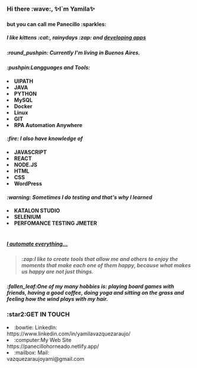 
<!--
**PanecilloHorneado/PanecilloHorneado** is a ✨ _special_ ✨ repository because its `README.md` (this file) appears on your GitHub profile.

Here are some ideas to get you started:

- 🔭 I’m currently working on ...
- 🌱 I’m currently learning ...
- 👯 I’m looking to collaborate on ...
- 🤔 I’m looking for help with ...
- 💬 Ask me about ...
- 📫 How to reach me: ...
- 😄 Pronouns: ...
- ⚡ Fun fact: ...
-->
<h3>Hi there :wave:, ✨I`m Yamila✨<h3>
<h4> but you can call me Panecillo :sparkles: <h4>
<h5> I like kittens :cat:, rainydays :zap: and <u>developing apps</u>
<h5>:round_pushpin: Currently I'm living in Buenos Aires.<h5>
<h4><i>:pushpin:Langguages and Tools:</i><h4>
<li>UIPATH</li> 
<li> JAVA</li>
<li>PYTHON </li>
<li>MySQL</li>
<li>Docker</li>
<li>Linux</li>
<li>GIT</li>
<li>RPA Automation Anywhere</li>
<h4><i>:fire: I also have knowledge of</i><h4>
<li>JAVASCRIPT</li>
<li>REACT</li>
<li>NODE.JS</li>
<li>HTML</li>
<li>CSS</li>
<li>WordPress</li>


<h4><i>:warning: Sometimes I do testing and that's why I learned </i> <h4>
<li>KATALON STUDIO</li>
<li>SELENIUM</li>
<li>PERFOMANCE TESTING JMETER</li>

#
<h5><u>I automate everything... </u><h5>

<blockquote>:zap:I like to create tools that allow me and others to enjoy the moments that make each one of them happy, because what makes us happy are not just things.</blockquote>

<h5>:fallen_leaf:One of my many hobbies is: playing board games with friends, having a good coffee, doing yoga and sitting on the grass and feeling how the wind plays with my hair.</h5>

<h3>:star2:GET IN TOUCH </h3>
<li>:bowtie: LinkedIn:</li><a>https://www.linkedin.com/in/yamilavazquezaraujo/</a>
<li>:computer:My Web Site</li><a>https://panecillohorneado.netlify.app/</a>
<li>:mailbox: Mail:</li>vazquezaraujoyami@gmail.com
